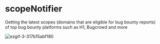 # scopeNotifier
Getting the latest scopes (domains that are eligible for bug bounty reports) of top bug bounty platforms such as H1, Bugcrowd and more

![ezgif-3-317b15abf180](https://user-images.githubusercontent.com/67857068/145679108-6958b58f-e326-4a84-ab71-8e05f3ba47b0.gif)
